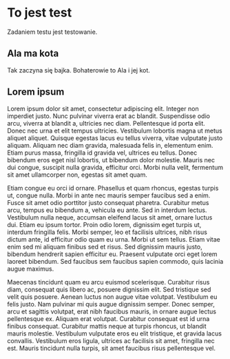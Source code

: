 # To jest test

Zadaniem testu jest testowanie.

## Ala ma kota

Tak zaczyna się bajka.
Bohaterowie to Ala i jej kot.

## Lorem ipsum

Lorem ipsum dolor sit amet, consectetur adipiscing elit. Integer non imperdiet justo. Nunc pulvinar viverra erat ac blandit. Suspendisse odio arcu, viverra at blandit a, ultricies nec diam. Pellentesque id porta elit. Donec nec urna et elit tempus ultricies. Vestibulum lobortis magna ut metus aliquet aliquet. Quisque egestas lacus eu tellus viverra, vitae vulputate justo aliquam. Aliquam nec diam gravida, malesuada felis in, elementum enim. Etiam purus massa, fringilla id gravida vel, ultrices eu tellus. Donec bibendum eros eget nisl lobortis, ut bibendum dolor molestie. Mauris nec dui congue, suscipit nulla gravida, efficitur orci. Morbi nulla velit, fermentum sit amet ullamcorper non, egestas sit amet quam.

Etiam congue eu orci id ornare. Phasellus et quam rhoncus, egestas turpis ut, congue nulla. Morbi in ante nec mauris semper faucibus sed a enim. Fusce sit amet odio porttitor justo consequat pharetra. Curabitur metus arcu, tempus eu bibendum a, vehicula eu ante. Sed in interdum lectus. Vestibulum nulla neque, accumsan eleifend lacus sit amet, ornare luctus dui. Etiam eu ipsum tortor. Proin odio lorem, dignissim eget turpis ut, interdum fringilla felis. Morbi semper, leo et facilisis ultrices, nibh risus dictum ante, id efficitur odio quam eu urna. Morbi ut sem tellus. Etiam vitae enim sed mi aliquam finibus sed et risus. Sed dignissim mauris justo, bibendum hendrerit sapien efficitur eu. Praesent vulputate orci eget lorem laoreet bibendum. Sed faucibus sem faucibus sapien commodo, quis lacinia augue maximus.

Maecenas tincidunt quam eu arcu euismod scelerisque. Curabitur risus diam, consequat quis libero ac, posuere dignissim elit. Sed tristique sed velit quis posuere. Aenean luctus non augue vitae volutpat. Vestibulum eu felis justo. Nam pulvinar mi quis augue dignissim semper. Donec semper, arcu et sagittis volutpat, erat nibh faucibus mauris, in ornare augue lectus pellentesque ex. Aliquam erat volutpat. Curabitur consequat est id urna finibus consequat. Curabitur mattis neque at turpis rhoncus, ut blandit mauris molestie. Vestibulum vulputate eros eu elit tristique, et gravida lacus convallis. Vestibulum eros ligula, ultrices ac facilisis sit amet, fringilla nec est. Mauris tincidunt nulla turpis, sit amet faucibus risus pellentesque vel.
